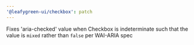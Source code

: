 ```yaml
---
'@leafygreen-ui/checkbox': patch
---
```


Fixes 'aria-checked' value when Checkbox is indeterminate such that the value is `mixed` rather than `false` per WAI-ARIA spec
